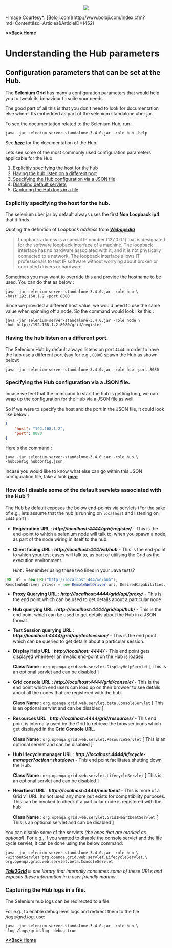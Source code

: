 <p align="center"> 
<img src='./images/banner.jpg'>
</p>
*Image Courtesy*: [Boloji.com](http://www.boloji.com/index.cfm?md=Content&sd=Articles&ArticleID=1452)

[**<<Back Home**](./README.md)

# Understanding the Hub parameters

## Configuration parameters that can be set at the Hub.

The **Selenium Grid** has many a configuration parameters that would help you to tweak its behaviour to suite your needs.

The good part of all this is that you don't need to look for documentation else where. Its embedded as part of the selenium standalone uber jar.

To see the documentation related to the Selenium Hub, run :

```
java -jar selenium-server-standalone-3.4.0.jar -role hub -help
```

See [**_here_**](./HUB_CONFIG_DOC.md) for the documentation of the Hub.

Lets see some of the most commonly used configuration parameters applicable for the Hub.

1. [Explicitly specifying the host for the hub](#specifyhost)
2. [Having the hub listen on a different port](#specifyport)
3. [Specifying the Hub configuration via a JSON file](#jsonconfig)
4. [Disabling default servlets](#disableservlets)
5. [Capturing the Hub logs in a file](#logfile)

### Explicitly specifying the host for the hub. <a name="specifyhost"></a>
The selenium uber jar by default always uses the first **Non Loopback ip4** that it finds.

Quoting the definition of _Loopback address_ from [**_Webopedia_**](http://www.webopedia.com/TERM/L/loopback_address.html)

> Loopback address is a special IP number (127.0.0.1) that is designated for the software loopback interface of a machine. The loopback interface has no hardware associated with it, and it is not physically connected to a network. The loopback interface allows IT professionals to test IP software without worrying about broken or corrupted drivers or hardware.

Sometimes you may want to override this and provide the hostname to be used. You can do that as below :

```
java -jar selenium-server-standalone-3.4.0.jar -role hub \
-host 192.168.1.2 -port 8080
```

Since we provided a different host value, we would need to use the same value when spinning off a node. So the command would look like this :

```
java -jar selenium-server-standalone-3.4.0.jar -role node \
-hub http://192.168.1.2:8080/grid/register
```

### Having the hub listen on a different port. <a name='specifyport'></a>
The Selenium Hub by default always listens on port `4444`.In order to have the hub use a different port (say for e.g., `8080`) spawn the Hub as shown below:

```
java -jar selenium-server-standalone-3.4.0.jar -role hub -port 8080
```

### Specifying the Hub configuration via a JSON file. <a name='jsonconfig'></a>
Incase we feel that the command to start the hub is getting long, we can wrap up the configuration for the Hub via a JSON file as well. 

So if we were to specify the host and the port in the JSON file, it could look like below :

```json
{
    "host": "192.168.1.2",
    "port": 8080
}
``` 

Here's the command : 

```
java -jar selenium-server-standalone-3.4.0.jar -role hub \
-hubConfig hubconfig.json
```

Incase you would like to know what else can go within this JSON configuration file, take a look [**_here_**](https://github.com/SeleniumHQ/selenium/blob/master/java/server/src/org/openqa/grid/common/defaults/DefaultHub.json)

### How do I disable some of the default servlets associated with the Hub ? <a name='disableservlets'></a>

The Hub by default exposes the below end-points via servlets (For the sake of e.g., lets assume that the hub is running on `localhost` and listening on `4444` port) : 

* **Registration URL** : **_http://localhost:4444/grid/register/_** - This is the end-point to which a selenium node will talk to, when you spawn a node, as part of the node wiring in itself to the hub. 

* **Client facing URL** : **_http://localhost:444/wd/hub_** - This is the end-point to which your test cases will talk to, as part of utilising the Grid as the execution environment. 

  _Hint :_ Remember using these two lines in your Java tests? 

```java
URL url = new URL("http://localhost:444/wd/hub");
RemoteWebDriver driver = new RemoteWebDriver(url, DesiredCapabilities.firefox());
```
 
* **Proxy Querying URL** : **_http://localhost:4444/grid/api/proxy/_** - This is the end point which can be used to get details about a particular node. 
* **Hub querying URL** : **_http://localhost:4444/grid/api/hub/_** - This is the end point which can be used to get details about the Hub in a JSON format.
* **Test Session querying URL** : **_http://localhost:4444/grid/api/testsession/_** - This is the end point which can be queried to get details about a particular session.
* **Display Help URL** : **_http://localhost: 4444/_** - This end point gets displayed whenever an invalid end-point on the Hub is loaded. 

  **Class Name** : `org.openqa.grid.web.servlet.DisplayHelpServlet` [ This is an optional servlet and can be disabled ]

* **Grid console URL** : **_http://localhost:4444/grid/console/_** - This is the end point which end users can load up on their browser to see details about all the nodes that are registered with the hub.

  **Class Name** : `org.openqa.grid.web.servlet.beta.ConsoleServlet` [ This is an optional servlet and can be disabled ]

* **Resources URL** : **_http://localhost:4444/grid/resources/_** - This end point is internally used by the Grid to retrieve the browser icons which get displayed in the **Grid Console URL**.

  **Class Name** : `org.openqa.grid.web.servlet.ResourceServlet` [ This is an optional servlet and can be disabled ]

* **Hub lifecycle manager URL** : **_http://localhost:4444/lifecycle-manager?action=shutdown_** - This end point facilitates shutting down the Hub.

  **Class Name** : `org.openqa.grid.web.servlet.LifecycleServlet` [ This is an optional servlet and can be disabled ]

* **Heartbeat URL** : **_http://localhost:4444/heartbeat_** - This is more of a Grid v1 URL. Its not used any more but exists for compatibility purposes. This can be invoked to check if a particular node is registered with the hub.

  **Class Name** : `org.openqa.grid.web.servlet.Grid1HeartbeatServlet` [ This is an optional servlet and can be disabled ]

You can disable some of the servlets _(the ones that are marked as optional)_. For e.g., if you wanted to disable the console servlet and the life cycle servlet, it can be done using the below command:

```
java -jar selenium-server-standalone-3.4.0.jar -role hub \
-withoutServlet org.openqa.grid.web.servlet.LifecycleServlet,\
org.openqa.grid.web.servlet.beta.ConsoleServlet
```
[**_Talk2Grid_**](https://github.com/RationaleEmotions/talk2grid) *is one library that internally consumes some of these URLs and exposes these information in a user friendly manner*.

### Capturing the Hub logs in a file. <a name='logfile'></a>

The Selenium hub logs can be redirected to a file.

For e.g., to enable debug level logs and redirect them to the file _/logs/grid.log_, use:

```
java -jar selenium-server-standalone-3.4.0.jar -role hub \
-log /logs/grid.log -debug true
```

[**<<Back Home**](./README.md)
